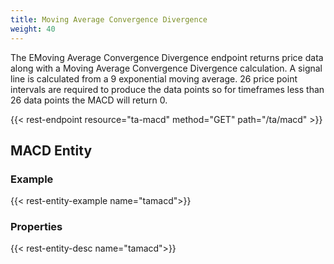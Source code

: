 ```yaml
---
title: Moving Average Convergence Divergence
weight: 40
---
```


The EMoving Average Convergence Divergence endpoint returns price data along with a Moving Average Convergence Divergence
calculation. A signal line is calculated from a 9 exponential moving average. 26 price point intervals are required to 
produce the data points so for timeframes less than 26 data points the MACD will return 0.

{{< rest-endpoint resource="ta-macd" method="GET" path="/ta/macd" >}}

## MACD Entity

### Example
{{< rest-entity-example name="tamacd">}}

### Properties
{{< rest-entity-desc name="tamacd">}}

